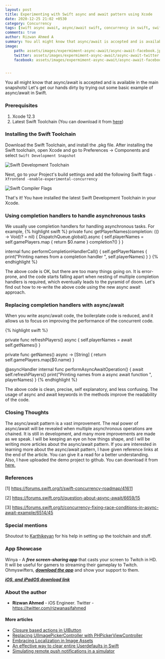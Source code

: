 ```yaml
---
layout: post
title: Experimenting with Swift async and await pattern using Xcode
date: 2020-12-25 21:02 +0530
category: Concurrency
tags: [swift async await, async/await swift, concurrency in swift, swift concurrency, async await, async await swift5]
comments: true
author: Rizwan Ahmed A
summary: You all might know that async/await is accepted and is available in the main snapshots! Let's get our hands dirty by trying out some basic example of async/await in Swift. 
image:
    path: assets/images/expermiment-async-await/async-await-facebook.jpeg
    twitter: assets/images/expermiment-async-await/async-await-twitter.jpeg
    facebook: assets/images/expermiment-async-await/async-await-facebook.jpeg


---
```

You all might know that async/await is accepted and is available in the main snapshots! Let's get our hands dirty by trying out some basic example of async/await in Swift. 

### Prerequisites
1. Xcode 12.3
2. Latest Swift Toolchain (You can download it from [here](https://link.ohmyswift.com/J3EvM)) 


### Installing the Swift Toolchain 
Download the Swift Toolchain, and install the .pkg file. After installing the Swift toolchain, open Xcode and go to Preferences -> Components and select ```Swift Development Snapshot```

![Swift Development Toolchain](/blog/assets/images/expermiment-async-await/swift-toolchain.png)


Next, go to your Project's build settings and add the following Swift flags ``` -Xfrontend -enable-experimental-concurrency ```

![Swift Compiler Flags](/blog/assets/images/expermiment-async-await/other-flags.png)

That's it! You have installed the latest Swift Development Toolchain in your Xcode. 

### Using completion handlers to handle asynchronous tasks
We usually use completion handlers for handling asynchronous tasks. For example,
{% highlight swift %}
private func getPlayerNames(completion: (() -> Void)? = nil) {
    DispatchQueue.global().async {
        self.playerNames = self.gamePlayers.map {
            return $0.name
        }
        completion?()
    }
}

internal func performCompletionHandlerCall() { 
	self.getPlayerNames {
        print("Printing names from a completion handler ", self.playerNames)
    }
}
{% endhighlight %}

The above code is OK, but there are too many things going on. It is error-prone, and the code starts falling apart when nesting of multiple completion handlers is required, which eventually leads to the pyramid of doom. Let's find out how to re-write the above code using the new async await approach.

### Replacing completion handlers with async/await

When you write async/await code, the boilerplate code is reduced, and it allows us to focus on improving the performance of the concurrent code. 

{% highlight swift %}

private func refreshPlayers() async {
    self.playerNames = await self.getNames()
}

private func getNames() async -> [String] {
    return self.gamePlayers.map{$0.name}
}

@asyncHandler internal func performAsyncAwaitOperation() {
    await self.refreshPlayers()
    print("Printing names from a async await function ", playerNames)
}
{% endhighlight %}

The above code is clean, precise, self explanatory, and less confusing. 
The usage of async and await keywords in the methods improve the readability of the code. 

### Closing Thoughts
The async/await pattern is a vast improvement. The real power of async/await will be revealed when multiple asynchronous operations are chained.  It is still in development, and many more improvements are made as we speak. I will be keeping an eye on how things shape, and I will be writing more articles about the async/await pattern.
If you are interested in learning more about the async/await pattern, I have given reference links at the end of the article. You can give it a read for a better understanding. 
Also, I have uploaded the demo project to github. You can download it from [here.](https://link.ohmyswift.com/43KZu)

### References

[1] <https://forums.swift.org/t/swift-concurrency-roadmap/41611>

[2] <https://forums.swift.org/t/question-about-async-await/6659/15>

[3] <https://forums.swift.org/t/concurrency-fixing-race-conditions-in-async-await-example/6514/45>

### Special mentions

Shoutout to [Karthikeyan](https://twitter.com/karthikgs7) for his help in setting up the toolchain and stuff.

### App Showcase

Winya - A ***free screen-sharing app*** that casts your screen to Twitch in HD. It will be useful for gamers to streaming their gameplay to Twitch.
Ohmyswifters, ***[download the app](https://winya.link/getwinya)*** and show your support to them.

***[iOS, and iPadOS download link](https://winya.link/getwinya)***

### About the author

- **Rizwan Ahmed** - iOS Engineer.  Twitter - <https://twitter.com/rizwanasifahmed>

#### More articles

- [Closure based actions in UIButton](/blog/2020/11/02/closure-based-actions-in-uibutton/)
- [Replacing UIImagePickerController with PHPickerViewController](/blog/2020/08/29/replacing-uiimagepickercontroller-with-phpickerviewcontroller/)
- [Embracing Localization in Image Assets](/blog/2020/06/14/embracing-localization-in-image-assets/)
- [An effective way to clear entire Userdefaults in Swift](/blog/2020/05/19/an-effective-way-to-clear-entire-userdefaults-in-swift/)
- [Simulating remote push notifications in a simulator](/blog/2020/02/13/simulating-remote-push-notifications-in-a-simulator/)

